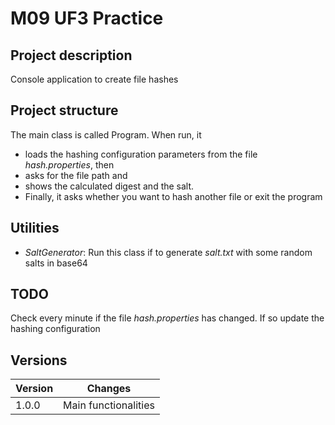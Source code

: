 # M09 UF3 Practice
## Project description

Console application to create file hashes

## Project structure

The main class is called Program. When run, it 
* loads the hashing configuration parameters from the file _hash.properties_, then
*  asks for the file path and
* shows the calculated digest and the salt.
* Finally, it asks whether you want to hash another file or exit the program

## Utilities
* _SaltGenerator_: Run this class if to generate *salt.txt* with some random salts in base64

## TODO

Check every minute if the file _hash.properties_ has changed. If so update the hashing configuration 

## Versions

| Version | Changes              |
|---------|----------------------|
| 1.0.0   | Main functionalities |
